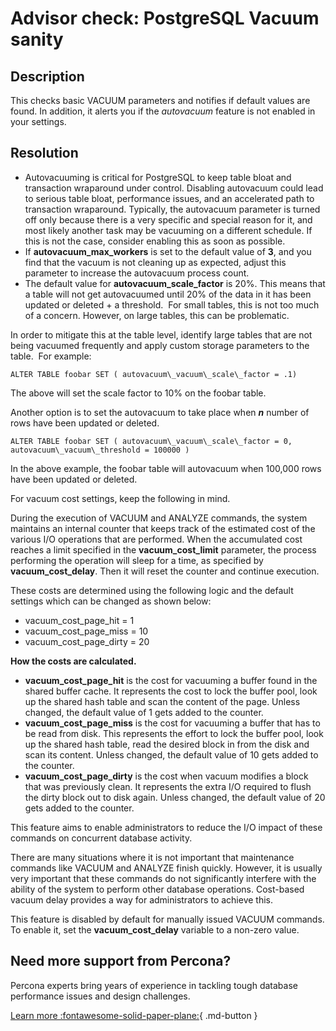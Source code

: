 # Advisor check: PostgreSQL Vacuum sanity

## Description

This checks basic VACUUM parameters and notifies if default values are found. In addition, it alerts you if the _autovacuum_ feature is not enabled in your settings.

## Resolution
* Autovacuuming is critical for PostgreSQL to keep table bloat and transaction wraparound under control. Disabling autovacuum could lead to serious table bloat, performance issues, and an accelerated path to transaction wraparound. Typically, the autovacuum parameter is turned off only because there is a very specific and special reason for it, and most likely another task may be vacuuming on a different schedule. If this is not the case, consider enabling this as soon as possible.
*   If **autovacuum\_max\_workers** is set to the default value of **3**, and you find that the vacuum is not cleaning up as expected, adjust this parameter to increase the autovacuum process count.
*   The default value for **autovacuum\_scale\_factor** is 20%. This means that a table will not get autovacuumed until 20% of the data in it has been updated or deleted + a threshold.  For small tables, this is not too much of a concern. However, on large tables, this can be problematic. 

In order to mitigate this at the table level, identify large tables that are not being vacuumed frequently and apply custom storage parameters to the table.  For example: 

`ALTER TABLE foobar SET ( autovacuum\_vacuum\_scale\_factor = .1)`

The above will set the scale factor to 10% on the foobar table.  

Another option is to set the autovacuum to take place when _**n**_ number of rows have been updated or deleted.

`ALTER TABLE foobar SET ( autovacuum\_vacuum\_scale\_factor = 0, autovacuum\_vacuum\_threshold = 100000 )`

In the above example, the foobar table will autovacuum when 100,000 rows have been updated or deleted. 

For vacuum cost settings, keep the following in mind.

During the execution of VACUUM and ANALYZE commands, the system maintains an internal counter that keeps track of the estimated cost of the various I/O operations that are performed. When the accumulated cost reaches a limit specified in the **vacuum\_cost\_limit** parameter, the process performing the operation will sleep for a time, as specified by **vacuum\_cost\_delay**. Then it will reset the counter and continue execution.

These costs are determined using the following logic and the default settings which can be changed as shown below:

*   vacuum\_cost\_page\_hit = 1
*   vacuum\_cost\_page\_miss = 10
*   vacuum\_cost\_page\_dirty = 20

**How the costs are calculated.**

*   **vacuum\_cost\_page\_hit** is the cost for vacuuming a buffer found in the shared buffer cache. It represents the cost to lock the buffer pool, look up the shared hash table and scan the content of the page. Unless changed, the default value of 1 gets added to the counter.
*   **vacuum\_cost\_page\_miss** is the cost for vacuuming a buffer that has to be read from disk. This represents the effort to lock the buffer pool, look up the shared hash table, read the desired block in from the disk and scan its content. Unless changed, the default value of 10 gets added to the counter.
*   **vacuum\_cost\_page\_dirty** is the cost when vacuum modifies a block that was previously clean. It represents the extra I/O required to flush the dirty block out to disk again. Unless changed, the default value of 20 gets added to the counter.

This feature aims to enable administrators to reduce the I/O impact of these commands on concurrent database activity.

There are many situations where it is not important that maintenance commands like VACUUM and ANALYZE finish quickly. However, it is usually very important that these commands do not significantly interfere with the ability of the system to perform other database operations. Cost-based vacuum delay provides a way for administrators to achieve this.

This feature is disabled by default for manually issued VACUUM commands. To enable it, set the **vacuum\_cost\_delay** variable to a non-zero value.

## Need more support from Percona?

Percona experts bring years of experience in tackling tough database performance issues and design challenges.

[Learn more :fontawesome-solid-paper-plane:](https://per.co.na/subscribe){ .md-button }

